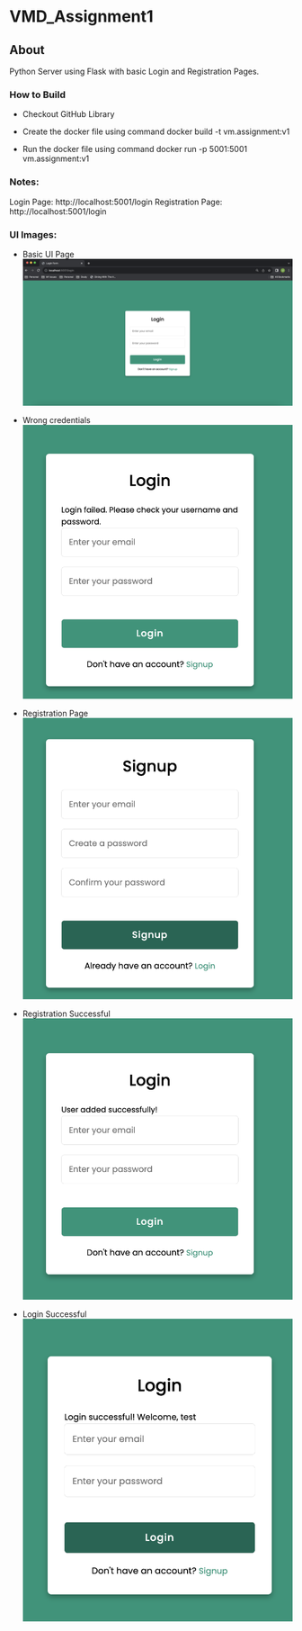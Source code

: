 # VMD_Assignment1

## About
Python Server using Flask with basic Login and Registration Pages.

### How to Build
- Checkout GitHub Library
-  Create the docker file using command
docker build -t vm.assignment:v1

- Run the docker file using command
docker run -p 5001:5001 vm.assignment:v1

### Notes:
Login Page: http://localhost:5001/login
Registration Page: http://localhost:5001/login


### UI Images:
- Basic UI Page
![Alt Text](./images/1.png)

- Wrong credentials
![Alt Text](./images/2.png)

- Registration Page
![Alt Text](./images/3.png)

- Registration Successful
![Alt Text](./images/4.png)

- Login Successful
![Alt Text](./images/5.png)

